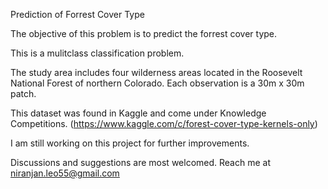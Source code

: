 
Prediction of Forrest Cover Type

The objective of this problem is to predict the forrest cover type. 

This is a mulitclass classification problem. 

The study area includes four wilderness areas located in the Roosevelt National Forest of northern Colorado. 
Each observation is a 30m x 30m patch.

This dataset was found in Kaggle and come under Knowledge Competitions. 
(https://www.kaggle.com/c/forest-cover-type-kernels-only)

I am still working on this project for further improvements.  

Discussions and suggestions are most welcomed.
Reach me at niranjan.leo55@gmail.com
